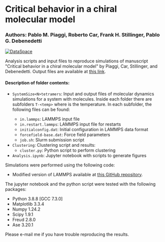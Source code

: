 # Critical behavior in a chiral molecular model

### Authors: Pablo M. Piaggi, Roberto Car, Frank H. Stillinger, Pablo G. Debenedetti

[![DataSpace](https://img.shields.io/badge/DataSpace-88435%2Fdsp01gt54kr255-orange)](https://doi.org/10.34770/aby7-r955)

Analysis scripts and input files to reproduce simulations of manuscript "Critical behavior in a chiral molecular model" by Piaggi, Car, Stillinger, and Debenedetti.
Output files are available at [this link](https://doi.org/10.34770/aby7-r955).

#### Description of folder contents:
* ```SystemSize<N>tetramers```: Input and output files of molecular dynamics simulations for a system with <N> molecules. Inside each folder there are subfolders ```T-<temp>``` where <temp> is the temperature. In each subfolder, the following files can be found:
  * ```in.lammps```: LAMMPS input file
  * ```in.restart.lammps```: LAMMPS input file for restarts
  * ```initialconfig.dat```: Initial configuration in LAMMPS data format
  * ```forcefield-base.dat```: Force field parameters
  * ```job.sh```: Slurm submission script
* ```Clustering```: Clustering script and results:
  * ```cluster.py```: Python script to perform clustering
* ```Analysis.ipynb```: Jupyter notebook with scripts to generate figures

Simulations were performed using the following code:
* Modified version of LAMMPS available at [this GitHub repository](https://github.com/PabloPiaggi/LAMMPS_ChiralTetramer).

The jupyter notebook and the python script were tested with the following packages:
* Python 3.8.8 [GCC 7.3.0]
* Matplotlib 3.3.4
* Numpy 1.24.2
* Scipy 1.9.1
* Freud 2.8.0
* Ase 3.20.1

Please e-mail me if you have trouble reproducing the results.
